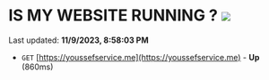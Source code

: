 # IS MY WEBSITE RUNNING ? [![](https://img.shields.io/static/v1?label=Sponsor&message=%E2%9D%A4&logo=GitHub&color=%23fe8e86)](https://github.com/sponsors/<username>)

Last updated: **11/9/2023, 8:58:03 PM**

- `GET` [https://youssefservice.me](https://youssefservice.me) - **Up** (860ms)
